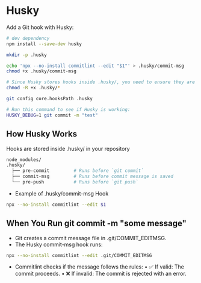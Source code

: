 # Husky

Add a Git hook with Husky:

```sh
# dev dependency
npm install --save-dev husky
```

```sh
mkdir -p .husky

echo 'npx --no-install commitlint --edit "$1"' > .husky/commit-msg
chmod +x .husky/commit-msg

# Since Husky stores hooks inside .husky/, you need to ensure they are executable:
chmod -R +x .husky/*
```

```sh
git config core.hooksPath .husky
```

```sh
# Run this command to see if Husky is working:
HUSKY_DEBUG=1 git commit -m "test"
```

## How Husky Works

Hooks are stored inside .husky/ in your repository

```sh
node_modules/
.husky/
  ├── pre-commit         # Runs before `git commit`
  ├── commit-msg         # Runs before commit message is saved
  └── pre-push           # Runs before `git push`
```

- Example of .husky/commit-msg Hook

```sh
npx --no-install commitlint --edit $1
```

## When You Run git commit -m "some message"

- Git creates a commit message file in .git/COMMIT_EDITMSG.
- The Husky commit-msg hook runs:

```sh
npx --no-install commitlint --edit .git/COMMIT_EDITMSG
```

- Commitlint checks if the message follows the rules:
  • ✅ If valid: The commit proceeds.
  • ❌ If invalid: The commit is rejected with an error.

